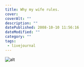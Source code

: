 ```yaml
---
title: Why my wife rules.
cover:
coverAlt: ""
description: ""
datePublished: 2008-10-10 11:56:16
dateModified: ""
category: ""
tags:
 - livejournal
---
```


![alt](http://img.photobucket.com/albums/v432/shadow_x/small.jpg)
